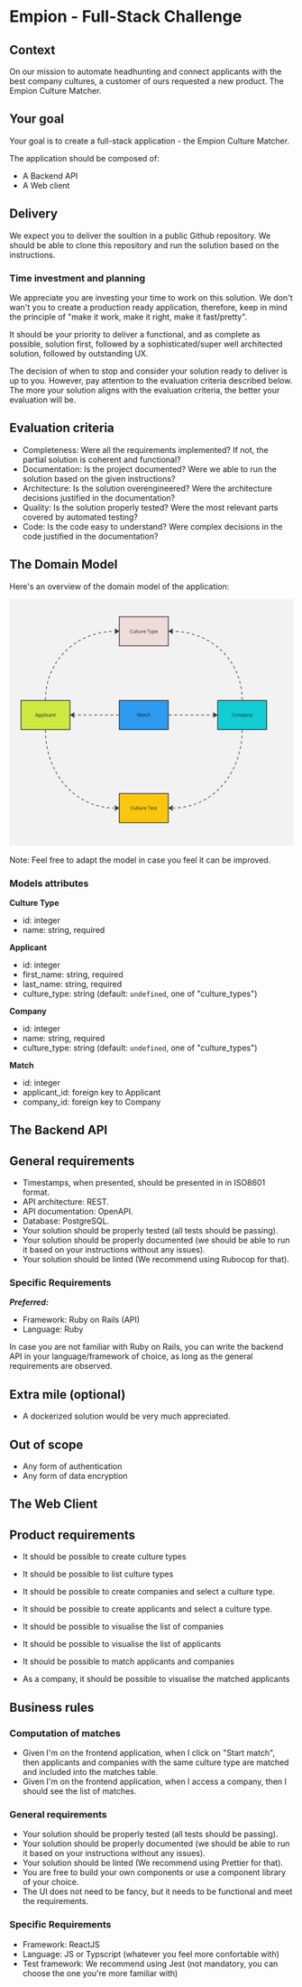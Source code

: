 # Empion - Full-Stack Challenge

## Context

On our mission to automate headhunting and connect applicants with the best company cultures, a customer of ours requested a new product. The Empion Culture Matcher.

## Your goal

Your goal is to create a full-stack application - the Empion Culture Matcher.

The application should be composed of:

- A Backend API
- A Web client

## Delivery

We expect you to deliver the soultion in a public Github repository. We should be able to clone this repository and run the solution based on the instructions.

### Time investment and planning

We appreciate you are investing your time to work on this solution. We don't wan't you to create a production ready application, therefore, keep in mind the principle of "make it work, make it right, make it fast/pretty". 

It should be your priority to deliver a functional, and as complete as possible, solution first, followed by a sophisticated/super well architected solution, followed by outstanding UX.

The decision of when to stop and consider your solution ready to deliver is up to you. However, pay attention to the evaluation criteria described below. The more your solution aligns with the evaluation criteria, the better your evaluation will be.

## Evaluation criteria

- Completeness: Were all the requirements implemented? If not, the partial solution is coherent and functional?
- Documentation: Is the project documented? Were we able to run the solution based on the given instructions?
- Architecture: Is the solution overengineered? Were the architecture decisions justified in the documentation?
- Quality: Is the solution properly tested? Were the most relevant parts covered by automated testing?
- Code: Is the code easy to understand? Were complex decisions in the code justified in the documentation?

## The Domain Model

Here's an overview of the domain model of the application:

![Domain Model](./assets/domain-model.png)

Note: Feel free to adapt the model in case you feel it can be improved.

### Models attributes

**Culture Type**

- id: integer
- name: string, required

**Applicant**

- id: integer
- first_name: string, required
- last_name: string, required
- culture_type: string (default: `undefined`, one of "culture_types")

**Company**

- id: integer
- name: string, required
- culture_type: string (default: `undefined`, one of "culture_types")

**Match**

- id: integer
- applicant_id: foreign key to Applicant
- company_id: foreign key to Company

## The Backend API

## General requirements

- Timestamps, when presented, should be presented in in ISO8601 format.
- API architecture: REST.
- API documentation: OpenAPI.
- Database: PostgreSQL.
- Your solution should be properly tested (all tests should be passing).
- Your solution should be properly documented (we should be able to run it based on your instructions without any issues).
- Your solution should be linted (We recommend using Rubocop for that).

### Specific Requirements

***Preferred:***

- Framework: Ruby on Rails (API)
- Language: Ruby

In case you are not familiar with Ruby on Rails, you can write the backend API in your language/framework of choice, as long as the general requirements are observed.

## Extra mile (optional)

- A dockerized solution would be very much appreciated.

## Out of scope

- Any form of authentication
- Any form of data encryption

## The Web Client

## Product requirements

- It should be possible to create culture types
- It should be possible to list culture types

- It should be possible to create companies and select a culture type.
- It should be possible to create applicants and select a culture type.

- It should be possible to visualise the list of companies
- It should be possible to visualise the list of applicants

- It should be possible to match applicants and companies

- As a company, it should be possible to visualise the matched applicants

## Business rules

### Computation of matches

- Given I'm on the frontend application, when I click on "Start match", then applicants and companies with the same culture type are matched and included into the matches table.
- Given I'm on the frontend application, when I access a company, then I should see the list of matches.
### General requirements

- Your solution should be properly tested (all tests should be passing).
- Your solution should be properly documented (we should be able to run it based on your instructions without any issues).
- Your solution should be linted (We recommend using Prettier for that).
- You are free to build your own components or use a component library of your choice.
- The UI does not need to be fancy, but it needs to be functional and meet the requirements.

### Specific Requirements

- Framework: ReactJS
- Language: JS or Typscript (whatever you feel more confortable with)
- Test framework: We recommend using Jest (not mandatory, you can choose the one you're more familiar with)
